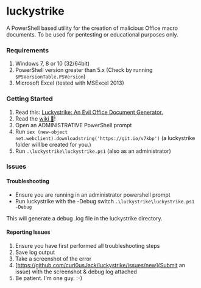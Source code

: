 # luckystrike
A PowerShell based utility for the creation of malicious Office macro documents. To be used for pentesting or educational purposes only.

### Requirements

1. Windows 7, 8 or 10 (32/64bit)
2. PowerShell version greater than 5.x (Check by running `$PSVersionTable.PSVersion`)
3. Microsoft Excel (tested with MSExcel 2013)

### Getting Started

1. Read this: [Luckystrike: An Evil Office Document Generator.](http://www.shellntel.com/blog/2016/9/13/luckystrike-a-database-backed-evil-macro-generator.)
2. Read the [wiki 📖](https://github.com/curi0usJack/luckystrike/wiki)!
3. Open an ADMINISTRATIVE PowerShell prompt
4. Run `iex (new-object net.webclient).downloadstring('https://git.io/v7kbp')` (a luckystrike folder will be created for you.)
5. Run `.\luckystrike\luckystrike.ps1` (also as an administrator)

### Issues

#### Troubleshooting

- Ensure you are running in an administrator powershell prompt
- Run luckystrike with the -Debug switch `.\luckystrike\luckystrike.ps1 -Debug`

This will generate a debug .log file in the luckystrike directory.

#### Reporting Issues

1. Ensure you have first performed all troubleshooting steps
2. Save log output
3. Take a screenshot of the error
4. [https://github.com/curi0usJack/luckystrike/issues/new](Submit an issue) with the screenshot & debug log attached
5. Be patient. I'm one guy. :-)
